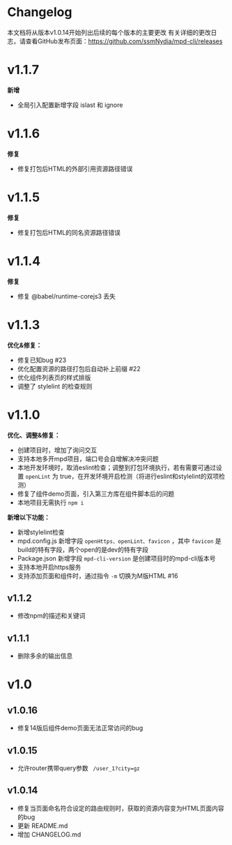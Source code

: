 # Changelog
本文档将从版本v1.0.14开始列出后续的每个版本的主要更改
有关详细的更改日志，请查看GitHub发布页面：https://github.com/ssmNydia/mpd-cli/releases

# v1.1.7

**新增**

* 全局引入配置新增字段 islast 和 ignore

# v1.1.6

**修复**

* 修复打包后HTML的外部引用资源路径错误

# v1.1.5

**修复**

* 修复打包后HTML的同名资源路径错误

# v1.1.4

**修复**

* 修复 @babel/runtime-corejs3 丢失


# v1.1.3

**优化&修复：**

* 修复已知bug  #23
* 优化配置资源的路径打包后自动补上前缀 #22
* 优化组件列表页的样式排版
* 调整了 stylelint 的检查规则



# v1.1.0

**优化、调整&修复：**

* 创建项目时，增加了询问交互
* 支持本地多开mpd项目，端口号会自增解决冲突问题
* 本地开发环境时，取消eslint检查；调整到打包环境执行，若有需要可通过设置 ```openLint``` 为 true，在开发环境开启检测（将进行eslint和stylelint的双项检测）
* 修复了组件demo页面，引入第三方库在组件脚本后的问题
* 本地项目无需执行 ```npm i``` 

**新增以下功能：**

* 新增stylelint检查
* mpd.config.js 新增字段 ```openHttps、openLint、favicon```  ，其中 ```favicon``` 是build的特有字段，两个open的是dev的特有字段
* Package.json 新增字段 ```mpd-cli-version``` 是创建项目时的mpd-cli版本号
* 支持本地开启https服务
* 支持添加页面和组件时，通过指令 ```-m``` 切换为M版HTML #16

## v1.1.2

* 修改npm的描述和关键词

## v1.1.1

* 删除多余的输出信息


# v1.0

## v1.0.16

- 修复14版后组件demo页面无法正常访问的bug



## v1.0.15

- 允许router携带query参数  ``` /user_1?city=gz```

  

## 	v1.0.14

- 修复当页面命名符合设定的路由规则时，获取的资源内容变为HTML页面内容的bug
- 更新 README.md
- 增加 CHANGELOG.md